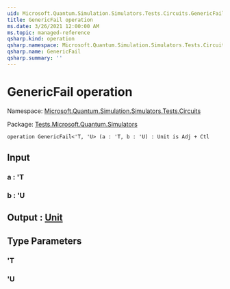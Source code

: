 ```yaml
---
uid: Microsoft.Quantum.Simulation.Simulators.Tests.Circuits.GenericFail
title: GenericFail operation
ms.date: 3/26/2021 12:00:00 AM
ms.topic: managed-reference
qsharp.kind: operation
qsharp.namespace: Microsoft.Quantum.Simulation.Simulators.Tests.Circuits
qsharp.name: GenericFail
qsharp.summary: ''
---
```


# GenericFail operation

Namespace: [Microsoft.Quantum.Simulation.Simulators.Tests.Circuits](xref:Microsoft.Quantum.Simulation.Simulators.Tests.Circuits)

Package: [Tests.Microsoft.Quantum.Simulators](https://nuget.org/packages/Tests.Microsoft.Quantum.Simulators)




```qsharp
operation GenericFail<'T, 'U> (a : 'T, b : 'U) : Unit is Adj + Ctl
```


## Input

### a : 'T




### b : 'U





## Output : [Unit](xref:microsoft.quantum.lang-ref.unit)



## Type Parameters

### 'T


### 'U

